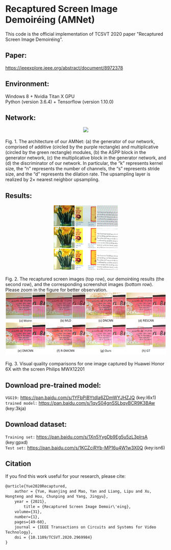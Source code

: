 # Recaptured Screen Image Demoiréing (AMNet)
This code is the official implementation of TCSVT 2020 paper "Recaptured Screen Image Demoiréing".

Paper:<br>
--------
https://ieeexplore.ieee.org/abstract/document/8972378<br>

Environment:<br>
--------
Windows 8 + Nvidia Titan X GPU <br>
Python (version 3.6.4) + Tensorflow (version 1.10.0) <br>

Network:<br>
-------
 <div align=center><img src="https://github.com/tju-maoyan/AMNet/blob/master/images/Network.png"></div><br>
Fig. 1. The architecture of our AMNet: (a) the generator of our network, comprised of additive (circled by the purple rectangle) and multiplicative (circled by the green rectangle) modules, (b) the ASPP block in the generator network, (c) the multiplicative block in the generator network, and (d) the discriminator of our network. In particular, the “k” represents kernel size, the “n” represents the number of channels, the “s” represents stride size, and the “d” represents the dilation rate. The upsampling layer is realized by 2× nearest neighbor upsampling.

Results:<br>
-------
 <div align=center><img src="https://github.com/tju-maoyan/AMNet/blob/master/images/demoire_exp.png" width="40%" height="40%"></div><br>
Fig. 2. The recaptured screen images (top row), our demoiréing results (the second row), and the corresponding screenshot images (bottom row). Please zoom in the figure for better observation.

 <div align=center><img src="https://github.com/tju-maoyan/AMNet/blob/master/images/SOTA.png"></div><br>
Fig. 3. Visual quality comparisons for one image captured by Huawei Honor 6X with the screen Philips MWX12201

Download pre-trained model:<br>
--------
`VGG19:` https://pan.baidu.com/s/1YFbPiBYtdIa6ZDmWYJHZJQ (key:l6x1)<br>
`trained model:` https://pan.baidu.com/s/1qvS04gnSSLbqvBCR9K3BAw (key:3kja)<br>

Download dataset:<br>
--------
`Training set:` https://pan.baidu.com/s/1Xn5YygDb9Eg5u5zL3plrsA (key:gpxd)<br>
`Test set:` https://pan.baidu.com/s/1KCZciRYb-MP16u4W1w3X0Q (key:isn6)<br>

Citation<br>
-------
If you find this work useful for your research, please cite:<br>
```
@article{Yue2020Recaptured,
	author = {Yue, Huanjing and Mao, Yan and Liang, Lipu and Xu, Hongteng and Hou, Chunping and Yang, Jingyu},
	year = {2021},
        title = {Recaptured Screen Image Demoir\'eing},
	volume={31},
	number={1},
	pages={49-60},
	journal = {IEEE Transactions on Circuits and Systems for Video Technology},
	doi = {10.1109/TCSVT.2020.2969984}
}
```
